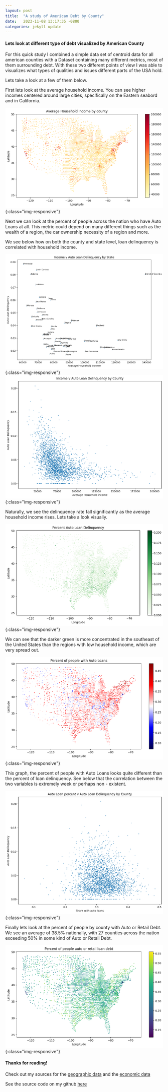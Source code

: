 ```yaml
---
layout: post
title:  "A study of American Debt by County"
date:   2023-11-08 13:17:35 -0800
categories: jekyll update
---
```


#### Lets look at different type of debt visualized by American County

For this quick study I combined a simple data set of centroid data for all american counties with a 
Dataset containing many different metrics, most of them surrounding debt. With these two different points of view
I was able to visualizes what types of qualities and issues different parts of the USA hold.

Lets take a look at a few of them below.

First lets look at the average household income. You can see higher incomes centered around large cities, specifically on the Eastern seabord and in California.

![Average Household Income by County](/images/CountyDebt/HouseholdIncomeByCounty.png){:class="img-responsive"}

Next we can look at the percent of people across the nation who have Auto Loans at all. This metric could depend on many different things such as the wealth of a region, the car ownership necessity of a region and more.

We see below how on both the county and state level, loan delinquency is correlated with household income.

![Income Vs Loan Delinquency by State](/images/CountyDebt/IncomeVLoanDefByState.png){:class="img-responsive"}
![Income Vs Loan Delinquency by County](/images/CountyDebt/IncomeVLoanDefByCounty.png){:class="img-responsive"}

Naturally, we see the delinquency rate fall significantly as the average household income rises. Lets take a look visually.

![Percent of people with Auto Loan Delinquency](/images/CountyDebt/PercentAutoLoanDelinquency.png){:class="img-responsive"}

We can see that the darker green is more concentrated in the southeast of the United States than the regions with low household income, which are very spread out.

![Percent of people with Auto Loans](/images/CountyDebt/PercentOfPeopleWithAutoLoans.png){:class="img-responsive"}

This graph, the percent of people with Auto Loans looks quite different than the percent of loan delinquency. See below that the correlation between the two variables is extremely week or perhaps non - existent.

![Loan rate Vs Loan Delinquency](/images/CountyDebt/LoanRateVLoanDef.png){:class="img-responsive"}

Finally lets look at the percent of people by county with Auto or Retail Debt. We see an average of 38.5% nationally, with 27 counties across the nation exceeding 50% in some kind of Auto or Retail Debt.

![Percent of people with Auto or Retail Debt](/images/CountyDebt/PercentWithAutoRetailLoanDebt.png){:class="img-responsive"}




#### Thanks for reading!

 Check out my sources for the [geographic data](https://www.kaggle.com/datasets/canonicalized/county-centroids)  and the [economic data](https://datacatalog.urban.org/dataset/debt-america-2023)

See the source code on my github [here](https://github.com/amschechter/amschechter.github.io/blob/main/DataScience/censusData/AutoDebt.ipynb)